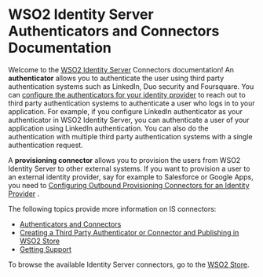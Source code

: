 # WSO2 Identity Server Authenticators and Connectors Documentation

Welcome to the [WSO2 Identity
Server](http://wso2.com/products/identity-server/) Connectors
documentation! An **authenticator** allows you to authenticate the user
using third party authentication systems such as LinkedIn, Duo security
and Foursquare. You can [configure the authenticators for your identity
provider](http://docs.wso2.com/identity-server/Configuring+Federated+Authentication)
to reach out to third party authentication systems to authenticate a
user who logs in to your application. For example, if you configure
LinkedIn authenticator as your authenticator in WSO2 Identity Server,
you can authenticate a user of your application using LinkedIn
authentication. You can also do the authentication with multiple third
party authentication systems with a single authentication request.

A **provisioning connector** allows you to provision the users from WSO2
Identity Server to other external systems. If you want to provision a
user to an external identity provider, say for example to Salesforce or
Google Apps, you need to [Configuring Outbound Provisioning Connectors
for an Identity
Provider](http://docs.wso2.com/identity-server/Configuring+Outbound+Provisioning+Connectors+for+an+Identity+Provider)
.

The following topics provide more information on IS connectors:

-   [Authenticators and Connectors](_Authenticators_and_Connectors_)
-   [Creating a Third Party Authenticator or Connector and Publishing in
    WSO2
    Store](_Creating_a_Third_Party_Authenticator_or_Connector_and_Publishing_in_WSO2_Store_)
-   [Getting Support](_Getting_Support_)

To browse the available Identity Server connectors, go to the [WSO2
Store](https://store.wso2.com/store/).

  

